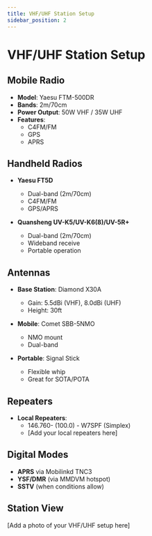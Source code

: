 ```yaml
---
title: VHF/UHF Station Setup
sidebar_position: 2
---
```


# VHF/UHF Station Setup

## Mobile Radio
- **Model**: Yaesu FTM-500DR
- **Bands**: 2m/70cm
- **Power Output**: 50W VHF / 35W UHF
- **Features**:
  - C4FM/FM
  - GPS
  - APRS

## Handheld Radios
- **Yaesu FT5D**
  - Dual-band (2m/70cm)
  - C4FM/FM
  - GPS/APRS

- **Quansheng UV-K5/UV-K6(8)/UV-5R+**
  - Dual-band (2m/70cm)
  - Wideband receive
  - Portable operation

## Antennas
- **Base Station**: Diamond X30A
  - Gain: 5.5dBi (VHF), 8.0dBi (UHF)
  - Height: 30ft

- **Mobile**: Comet SBB-5NMO
  - NMO mount
  - Dual-band

- **Portable**: Signal Stick
  - Flexible whip
  - Great for SOTA/POTA

## Repeaters
- **Local Repeaters**:
  - 146.760- (100.0) - W7SPF (Simplex)
  - [Add your local repeaters here]

## Digital Modes
- **APRS** via Mobilinkd TNC3
- **YSF/DMR** (via MMDVM hotspot)
- **SSTV** (when conditions allow)

## Station View
[Add a photo of your VHF/UHF setup here]
